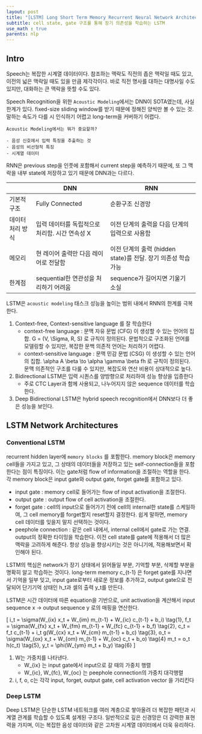 ```yaml
---
layout: post
title: "[LSTM] Long Short Term Memory Recurrent Neural Network Architectures for Large Scale Acoustic Modeling (2014)"
subtitle: cell state, gate 구조를 통해 장기 의존성을 학습하는 LSTM
use_math : true
parents: nlp
---
```




## Intro

Speech는 복잡한 시계열 데이터이다. 참조하는 맥락도 직전의 좁은 맥락일 때도 있고, 이전의 넓은 맥락일 때도 있을 만큼 제각각이다. 바로 직전 명사를 대하는 대명사일 수도 있지만, 대화하는 큰 맥락을 뜻할 수도 있다. 

Speech Recognition을 위한 `Acoustic Modeling`에서는 DNN이 SOTA였는데, 사실 한계가 있다. fixed-size sliding window를 받기 때문에 정해진 양씩만 볼 수 있는 것. 말하는 속도가 다를 시 인식하기 어렵고 long-term을 커버하기 어렵다. 

```
Acoustic Modeling에서는 뭐가 중요할까? 

- 음성 신호에서 입력 특징을 추출하는 것 
- 음성의 비선형적 특징
- 시계열 데이터 
```

RNN은 previous step을 인풋에 포함해서 current step을 예측하기 때문에, 또 그 맥락을 내부 state에 저장하고 있기 때문에 DNN과는 다르다. 

|  | DNN | RNN |
| --- | --- | --- |
| 기본적 구조 | Fully Connected  | 순환구조 신경망 |
| 데이터 처리 방식 | 입력 데이터를 독립적으로 처리함. 시간 연속성 X  | 이전 단계의 출력을 다음 단계의 입력으로 사용함 |
| 메모리 | 현 레이어 출력만 다음 레이어로 전달함  | 이전 단계의 출력 (hidden state)를 전달. 장기 의존성 학습 가능  |
| 한계점 | sequential한 연관성을 처리하기 어려움 | sequence가 길어지면 기울기 소실 |

LSTM은 `acoustic modeling` 태스크 성능을 높이는 범위 내에서 RNN의 한계를 극복한다. 

1. Context-free, Context-sensitive language 를 잘 학습한다 
    - context-free language : 문맥 자유 문법 (CFG) 이 생성할 수 있는 언어의 집합. G = (V, \Sigma, R, S) 로 규칙이 정의된다. 문법적으로 구조화된 언어를 모델링할 수 있지만, 복잡한 문백 의존적 언어는 처리하기 어렵다.
    - context-sensitive language : 문맥 민감 문법 (CSG) 이 생성할 수 있는 언어의 집합. \alpha A \beta \to \alpha \gamma \beta fh 로 규칙이 정의된다. 문맥 의존적인 구조를 다룰 수 있지만, 복잡도와 연산 비용이 상대적으로 높다.
2. Bidirectional LSTM은 입력 시퀀스를 양방향으로 처리하여 성능 향상을 입증한다 
    - 주로 CTC Layer과 함께 사용되고, 나누어지지 않은 sequence 데이터를 학습한다.
3. Deep Bidirectional LSTM은 hybrid speech recognition에서 DNN보다 더 좋은 성능을 보인다. 

## LSTM Network Architectures

### Conventional LSTM

recurrent hidden layer에 `memory blocks` 를 포함한다. memory block은 memory cell들을 가지고 있고, 그 상태의 데이터들을 저장하고 있는 self-connection들을 포함한다는 점이 특징이다. 이는 gate처럼 flow of information을 조절하는 역할을 한다. 각 memory block은 input gate와 output gate, forget gate를 포함하고 있다. 

- input gate : memory cell로 들어가는 flow of input activation을 조절한다.
- output gate : output flow of cell activation을 조절한다.
- forget gate : cell의 input으로 들어가기 전에 cell의 internal한 state를 스케일하여, 그 cell memory를 forget할지 reset할지 결정한다. 쉽게 말하면, memory cell 데이터를 잊을지 말지 선택하는 것이다.
- peephole connection : 같은 cell 내에서, internal cell에서 gate로 가는 연결. output의 정확한 타이밍을 학습한다. 이전 cell state를 gate에 적용해서 더 많은 맥락을 고려하게 해준다. 항상 성능을 향상시키는 것은 아니기에, 적용해보면서 확인해야 된다.

LSTM의 핵심은 network가 장기 상태에서 읽어들일 부분, 기억할 부분, 삭제할 부분을 명확히 알고 학습하는 것이다. long-term memory c_{t-1} 은 forget gate를 지나면서 기억을 일부 잊고, input gate로부터 새로운 정보를 추가하고, output gate으로 전달되어 단기기억 상태인 h_t과 셀의 출력 y_t를 만든다. 

LSTM은 시간 데이터에 따른 equation을 기반으로, unit activation을 계산해서 input sequence x → output sequence y 로의 매핑을 연산한다. 

\[
i_t = \sigma(W_{ix} x_t + W_{im} m_{t-1} + W_{ic} c_{t-1} + b_i) \tag{1}, 
f_t = \sigma(W_{fx} x_t + W_{fm} m_{t-1} + W_{fc} c_{t-1} + b_f) \tag{2}, 
c_t = f_t c_{t-1} + i_t g(W_{cx} x_t + W_{cm} m_{t-1} + b_c) \tag{3}, 
o_t = \sigma(W_{ox} x_t + W_{om} m_{t-1} + W_{oc} c_t + b_o) \tag{4}
m_t = o_t h(c_t) \tag{5}, 
y_t = \phi(W_{ym} m_t + b_y) \tag{6}
\]

1. W는 가중치를 나타낸다. 
    - W_{ix} 는 input gate에서 input으로 갈 때의 가중치 행렬
    - W_{ic}, W_{fc}, W_{oc} 는 peephole connection의 가중치 대각행렬
2. i, f, o, c는 각각 input, forget, output gate, cell activation vector 을 가리킨다 

### Deep LSTM

Deep LSTM은 단순한 LSTM 네트워크를 여러 계층으로 쌓아올려 더 복잡한 패턴과 시계열 관계를 학습할 수 있도록 설계된 구조다. 일반적으로 깊은 신경망은 더 강력한 표현력을 가지며, 이는 복잡한 음성 데이터와 같은 고차원 시계열 데이터에서 더욱 유리하다.
